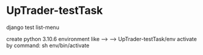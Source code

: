 # UpTrader-testTask
django test list-menu

create python 3.10.6 environment like -->
-->  UpTrader-testTask/env
activate by command: sh env/bin/activate

